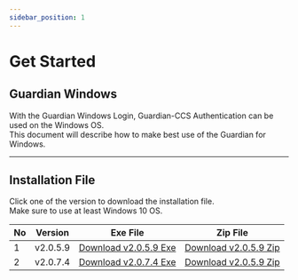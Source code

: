 ```yaml
---
sidebar_position: 1
---
```

# Get Started

## Guardian Windows
With the Guardian Windows Login, Guardian-CCS Authentication can be used on the Windows OS.  
This document will describe how to make best use of the Guardian for Windows.

---

## Installation File

Click one of the version to download the installation file.   
Make sure to use at least Windows 10 OS.   

|No|Version|Exe File|Zip File|
|---|---|---|---|
|1|v2.0.5.9|[Download v2.0.5.9 Exe](https://updates.fnsvalue.co.kr/GFW/Installer/Guardian_Setup_v2.0.5.9.exe)| [Download v2.0.5.9 Zip](https://updates.fnsvalue.co.kr/GFW/Installer/Guardian_Setup_v2.0.5.9.zip)|
|2|v2.0.7.4|[Download v2.0.7.4 Exe](https://updates.fnsvalue.co.kr/GFW/Installer/Guardian_Setup_v2.0.7.4.exe)| [Download v2.0.5.9 Zip](https://updates.fnsvalue.co.kr/GFW/Installer/Guardian_Setup_v2.0.7.4.exe)|
